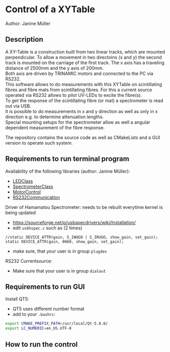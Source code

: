 # Control of a XYTable
 Author: Janine Müller

## Description
A XY-Table is a construction built from two linear tracks, which are mounted perpendicular. To allow a movement in two directoins (x and y) the second track is mounted on the carriage of the first track. The x axis has a traveling distance of 2500mm and the y axis of 200mm.  
Both axis are driven by TRINAMIC motors and connected to the PC via RS232.  
This software allows to do measurements with this XYTable on scintillating fibres and fibre mats from scintillating fibres. For this a current source operated via RS232 allows to pilot UV-LEDs to excite the fibre(s).  
To get the response of the scintillating fibre (or mat) a spectrometer is read out via USB.  
It is possible to do measurements in x and y direction as well as only in x direction e.g. to determine attenuation lengths.  
Special mounting setups for the spectrometer allow as well a angular dependent measurement of the fibre response.

The repository contains the source code as well as CMakeLists and a GUI version to operate such system.

## Requirements to run terminal program

Availability of the following libraries (author: Janine Müller):
* [LEDClass][1]
* [SpectrometerClass][2]
* [MotorControl][3]
* [RS232Communication][4]

Driver of Hamamatsu Spectrometer:
needs to be rebuilt everytime kernel is being updated
* https://sourceforge.net/p/usbspecdrivers/wiki/Installation/
* edit `usbhspec.c` such as (2 times)
```
//static DEVICE_ATTR(gain, S_IWUGO | S_IRUGO, show_gain, set_gain);
static DEVICE_ATTR(gain, 0660, show_gain, set_gain);
```
* make sure, that your user is in group `plugdev`

RS232 Currentsource:
* Make sure that your user is in group `dialout`

## Requirements  to run GUI

Install QT5:
* QT5 uses different number format 
* add to your `.bashrc`:  
```bash  
export CMAKE_PREFIX_PATH=/usr/local/Qt-5.8.0/
export LC_NUMERIC=en_US.UTF-8
```

## How to run the control





[1]: https://git.e5.physik.tu-dortmund.de/jmueller/LEDClass
[2]: https://git.e5.physik.tu-dortmund.de/jmueller/SpectrometerClass
[3]: https://git.e5.physik.tu-dortmund.de/jmueller/MotorControl
[4]: https://git.e5.physik.tu-dortmund.de/jmueller/RS232communication